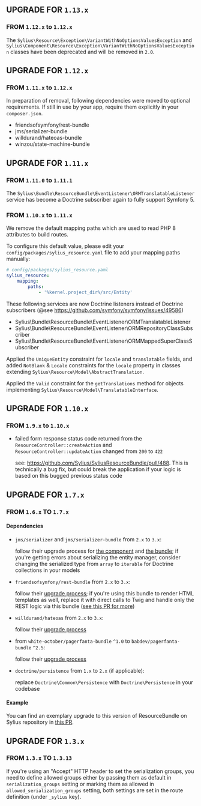 ## UPGRADE FOR `1.13.x`

### FROM `1.12.x` to `1.12.x`

The `Sylius\Resource\Exception\VariantWithNoOptionsValuesException` and `Sylius\Component\Resource\Exception\VariantWithNoOptionsValuesException` 
classes have been deprecated and will be removed in `2.0`.

## UPGRADE FOR `1.12.x`

### FROM `1.11.x` to `1.12.x`

In preparation of removal, following dependencies were moved to optional requirements. If still in use by your app, require them explicitly in your `composer.json`.

* friendsofsymfony/rest-bundle
* jms/serializer-bundle
* willdurand/hateoas-bundle
* winzou/state-machine-bundle

## UPGRADE FOR `1.11.x`

### FROM `1.11.0` to `1.11.1`

The `Sylius\Bundle\ResourceBundle\EventListener\ORMTranslatableListener` service has become a Doctrine subscriber again 
to fully support Symfony 5.

### FROM `1.10.x` to `1.11.x`

We remove the default mapping paths which are used to read PHP 8 attributes to build routes.

To configure this default value, please edit your `config/packages/sylius_resource.yaml` file to add your mapping paths manually:

```yaml
# config/packages/sylius_resource.yaml
sylius_resource:
    mapping:
        paths:
            - '%kernel.project_dir%/src/Entity'
```

These following services are now Doctrine listeners instead of Doctrine subscribers (@see https://github.com/symfony/symfony/issues/49586)

* Sylius\Bundle\ResourceBundle\EventListener\ORMTranslatableListener
* Sylius\Bundle\ResourceBundle\EventListener\ORMRepositoryClassSubscriber
* Sylius\Bundle\ResourceBundle\EventListener\ORMMappedSuperClassSubscriber

Applied the `UniqueEntity` constraint for `locale` and `translatable` fields, and added `NotBlank` & `Locale` constraints for the `locale` property in classes extending `Sylius\Resource\Model\AbstractTranslation`.

Applied the `Valid` constraint for the `getTranslations` method for objects implementing `Sylius\Resource\Model\TranslatableInterface`.


## UPGRADE FOR `1.10.x`

### FROM `1.9.x` to `1.10.x`

- failed form response status code returned from the `ResourceController::createAction` and `ResourceController::updateAction` changed from `200` to `422`

  see: https://github.com/Sylius/SyliusResourceBundle/pull/488. This is technically a bug fix, but could break the application
  if your logic is based on this bugged previous status code  

## UPGRADE FOR `1.7.x`

### FROM `1.6.x` TO `1.7.x`

#### Dependencies

- `jms/serializer` and `jms/serializer-bundle` from `2.x` to `3.x`:
  
  follow their upgrade process for [the component](https://github.com/schmittjoh/serializer/blob/master/UPGRADING.md#from-2x-to-300) 
  and [the bundle](https://github.com/schmittjoh/JMSSerializerBundle/blob/master/UPGRADING.md#upgrading-from-2x-to-30);
  if you're getting errors about serializing the entity manager, consider changing the serialized type
  from `array` to `iterable` for Doctrine collections in your models

- `friendsofsymfony/rest-bundle` from `2.x` to `3.x`:
  
  follow their [upgrade process](https://github.com/FriendsOfSymfony/FOSRestBundle/blob/3.x/UPGRADING-3.0.md);
  if you're using this bundle to render HTML templates as well, replace it with direct calls to Twig
  and handle only the REST logic via this bundle ([see this PR for more](https://github.com/Sylius/SyliusResourceBundle/pull/167/files))
  
- `willdurand/hateoas` from `2.x` to `3.x`:
  
  follow their [upgrade process](https://github.com/willdurand/Hateoas/blob/master/UPGRADING.md#from-2120-to-300)
  
- from `white-october/pagerfanta-bundle` `^1.0` to `babdev/pagerfanta-bundle` `^2.5`:
  
  follow their [upgrade process](https://github.com/BabDev/PagerfantaBundle/blob/2.x/UPGRADE-2.0.md#migrate-from-whiteoctoberpagerfantabundle-1x-to-babdevpagerfantabundle-20)  

- `doctrine/persistence` from `1.x` to `2.x` (if applicable):
  
  replace `Doctrine\Common\Persistence` with `Doctrine\Persistence` in your codebase

#### Example

You can find an exemplary upgrade to this version of ResourceBundle on Sylius repository in [this PR](https://github.com/Sylius/Sylius/pull/12084).

## UPGRADE FOR `1.3.x`

### FROM `1.3.x` TO `1.3.13`

If you're using an "Accept" HTTP header to set the serialization groups, you need to define allowed groups
either by passing them as default in `serialization_groups` setting or marking them as allowed in 
`allowed_serialization_groups` setting, both settings are set in the route definition (under `_sylius` key).
